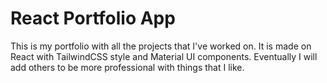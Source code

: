 # React Portfolio App

This is my portfolio with all the projects that I've worked on. It is made on React with TailwindCSS style and Material UI components. Eventually I will add others to be more professional with things that I like.
